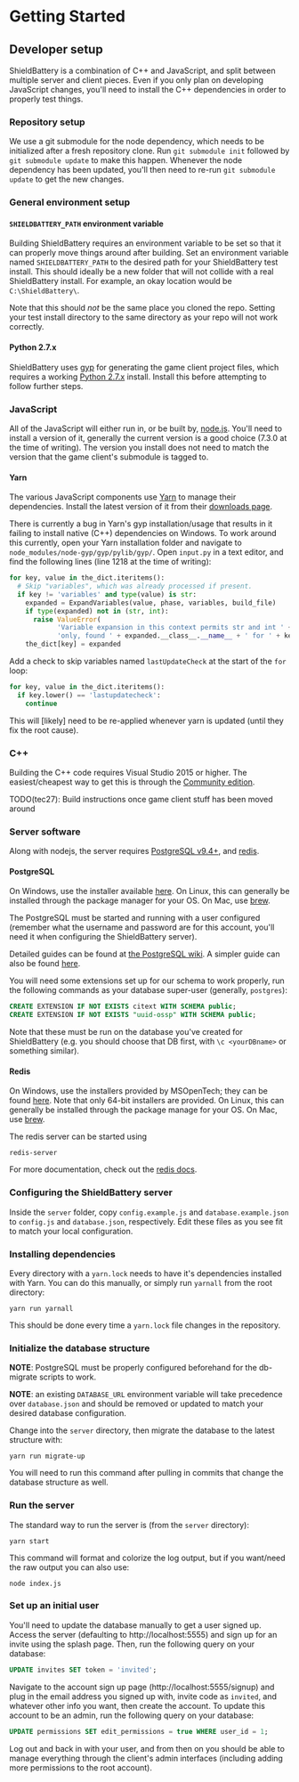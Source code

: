 # Getting Started

## Developer setup

ShieldBattery is a combination of C++ and JavaScript, and split between multiple server and client
pieces. Even if you only plan on developing JavaScript changes, you'll need to install the C++
dependencies in order to properly test things.

### Repository setup

We use a git submodule for the node dependency, which needs to be initialized after a fresh
repository clone. Run `git submodule init` followed by `git submodule update` to make this happen.
Whenever the node dependency has been updated, you'll then need to re-run `git submodule update` to
get the new changes.

### General environment setup

#### `SHIELDBATTERY_PATH` environment variable

Building ShieldBattery requires an environment variable to be set so that it can properly move
things around after building. Set an environment variable named `SHIELDBATTERY_PATH` to the desired
path for your ShieldBattery test install. This should ideally be a new folder that will not collide
with a real ShieldBattery install. For example, an okay location would be `C:\ShieldBattery\`.

Note that this should *not* be the same place you cloned the repo. Setting your test install
directory to the same directory as your repo will not work correctly.

#### Python 2.7.x

ShieldBattery uses [gyp](https://gyp.gsrc.io/) for generating the game client project files, which
requires a working [Python 2.7.x](http://www.python.org/download/) install. Install this before
attempting to follow further steps.

### JavaScript

All of the JavaScript will either run in, or be built by, [node.js](https://nodejs.org). You'll need
to install a version of it, generally the current version is a good choice (7.3.0 at the time of
writing). The version you install does not need to match the version that the game client's
submodule is tagged to.

#### Yarn

The various JavaScript components use [Yarn](https://yarnpkg.com/) to manage their dependencies.
Install the latest version of it from their [downloads page](https://yarnpkg.com/en/docs/install).

There is currently a bug in Yarn's gyp installation/usage that results in it failing to install
native (C++) dependencies on Windows. To work around this currently, open your Yarn installation
folder and navigate to `node_modules/node-gyp/gyp/pylib/gyp/`. Open `input.py` in a text editor, and
find the following lines (line 1218 at the time of writing):

```py
for key, value in the_dict.iteritems():
  # Skip "variables", which was already processed if present.
  if key != 'variables' and type(value) is str:
    expanded = ExpandVariables(value, phase, variables, build_file)
    if type(expanded) not in (str, int):
      raise ValueError(
            'Variable expansion in this context permits str and int ' + \
            'only, found ' + expanded.__class__.__name__ + ' for ' + key)
    the_dict[key] = expanded
```

Add a check to skip variables named `lastUpdateCheck` at the start of the `for` loop:

```py
for key, value in the_dict.iteritems():
  if key.lower() == 'lastupdatecheck':
    continue
```

This will [likely] need to be re-applied whenever yarn is updated (until they fix the root cause).

### C++

Building the C++ code requires Visual Studio 2015 or higher. The easiest/cheapest way to get this
is through the
[Community edition](https://www.visualstudio.com/en-us/downloads/download-visual-studio-vs.aspx).

TODO(tec27): Build instructions once game client stuff has been moved around

### Server software

Along with nodejs, the server requires [PostgreSQL v9.4+](http://postgresql.org), and
[redis](http://redis.io).

#### PostgreSQL

On Windows, use the installer available [here](http://www.postgresql.org/download/windows/). On
Linux, this can generally be installed through the package manager for your OS. On Mac, use
[brew](http://brew.sh).

The PostgreSQL must be started and running with a user configured (remember what the username and
password are for this account, you'll need it when configuring the ShieldBattery server).

Detailed guides can be found at
[the PostgreSQL wiki](https://wiki.postgresql.org/wiki/Detailed_installation_guides). A simpler
guide can also be found
[here](http://www.thegeekstuff.com/2009/04/linux-postgresql-install-and-configure-from-source/).

You will need some extensions set up for our schema to work properly, run the following commands
as your database super-user (generally, `postgres`):

```sql
CREATE EXTENSION IF NOT EXISTS citext WITH SCHEMA public;
CREATE EXTENSION IF NOT EXISTS "uuid-ossp" WITH SCHEMA public;
```

Note that these must be run on the database you've created for ShieldBattery (e.g. you should
choose that DB first, with `\c <yourDBname>` or something similar).

#### Redis

On Windows, use the installers provided by MSOpenTech; they can be found [here](https://github.com/MSOpenTech/redis/releases). Note that only 64-bit installers are provided.
On Linux, this can generally be installed through the package manage for your OS. On Mac, use
[brew](http://brew.sh).

The redis server can be started using

```
redis-server
```

For more documentation, check out the [redis docs](http://redis.io/documentation).

### Configuring the ShieldBattery server

Inside the `server` folder, copy `config.example.js` and `database.example.json` to `config.js` and
`database.json`, respectively. Edit these files as you see fit to match your local configuration.

### Installing dependencies

Every directory with a `yarn.lock` needs to have it's dependencies installed with Yarn. You can do
this manually, or simply run `yarnall` from the root directory:

```
yarn run yarnall
```

This should be done every time a `yarn.lock` file changes in the repository.

### Initialize the database structure

**NOTE**: PostgreSQL must be properly configured beforehand for the db-migrate scripts to work.

**NOTE**: an existing `DATABASE_URL` environment variable will take precedence over `database.json`
and should be removed or updated to match your desired database configuration.

Change into the `server` directory, then migrate the database to the latest structure with:

```
yarn run migrate-up
```

You will need to run this command after pulling in commits that change the database structure as
well.

### Run the server

The standard way to run the server is (from the `server` directory):

```
yarn start
```

This command will format and colorize the log output, but if you want/need the raw output you can
also use:

```
node index.js
```

### Set up an initial user

You'll need to update the database manually to get a user signed up. Access the server (defaulting
to http://localhost:5555) and sign up for an invite using the splash page. Then, run the following
query on your database:

```sql
UPDATE invites SET token = 'invited';
```

Navigate to the account sign up page (http://localhost:5555/signup) and plug in the email address
you signed up with, invite code as `invited`, and whatever other info you want, then create the
account. To update this account to be an admin, run the following query on your database:

```sql
UPDATE permissions SET edit_permissions = true WHERE user_id = 1;
```

Log out and back in with your user, and from then on you should be able to manage everything through
the client's admin interfaces (including adding more permissions to the root account).
